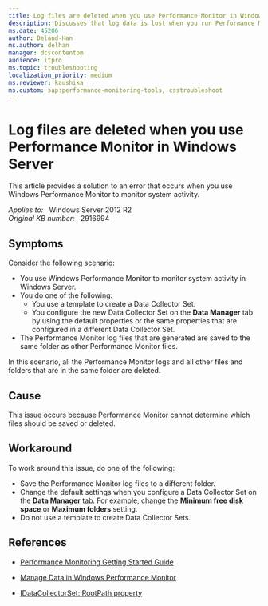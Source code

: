 ```yaml
---
title: Log files are deleted when you use Performance Monitor in Windows Server
description: Discusses that log data is lost when you run Performance Monitor in Windows Server.
ms.date: 45286
author: Deland-Han
ms.author: delhan
manager: dcscontentpm
audience: itpro
ms.topic: troubleshooting
localization_priority: medium
ms.reviewer: kaushika
ms.custom: sap:performance-monitoring-tools, csstroubleshoot
---
```

# Log files are deleted when you use Performance Monitor in Windows Server

This article provides a solution to an error that occurs when you use Windows Performance Monitor to monitor system activity.

_Applies to:_ &nbsp; Windows Server 2012 R2  
_Original KB number:_ &nbsp; 2916994

## Symptoms

Consider the following scenario:

- You use Windows Performance Monitor to monitor system activity in Windows Server.
- You do one of the following:
  - You use a template to create a Data Collector Set.
  - You configure the new Data Collector Set on the **Data Manager** tab by using the default properties or the same properties that are configured in a different Data Collector Set.
- The Performance Monitor log files that are generated are saved to the same folder as other Performance Monitor files.

In this scenario, all the Performance Monitor logs and all other files and folders that are in the same folder are deleted.

## Cause

This issue occurs because Performance Monitor cannot determine which files should be saved or deleted.

## Workaround

To work around this issue, do one of the following:

- Save the Performance Monitor log files to a different folder.
- Change the default settings when you configure a Data Collector Set on the **Data Manager** tab. For example, change the **Minimum free disk space** or **Maximum folders** setting.
- Do not use a template to create Data Collector Sets.

## References

- [Performance Monitoring Getting Started Guide](/previous-versions/windows/it-pro/windows-server-2008-R2-and-2008/dd744567(v=ws.10))

- [Manage Data in Windows Performance Monitor](/previous-versions/windows/it-pro/windows-server-2008-R2-and-2008/cc765998(v=ws.11))

- [IDataCollectorSet::RootPath property](/windows/win32/api/pla/nf-pla-idatacollectorset-get_rootpath)

